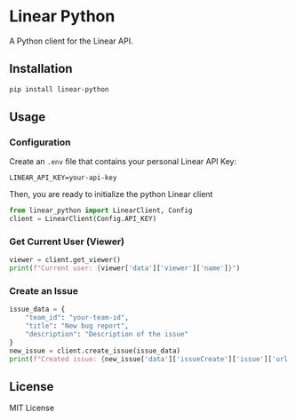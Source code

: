 # Linear Python

A Python client for the Linear API.

## Installation

```bash
pip install linear-python
```

## Usage

### Configuration

Create an `.env` file that contains your personal Linear API Key:

```
LINEAR_API_KEY=your-api-key
```

Then, you are ready to initialize the python Linear client

```python
from linear_python import LinearClient, Config
client = LinearClient(Config.API_KEY)
```

### Get Current User (Viewer)

```python
viewer = client.get_viewer()
print(f"Current user: {viewer['data']['viewer']['name']}")
```

### Create an Issue

```python
issue_data = {
    "team_id": "your-team-id",
    "title": "New bug report",
    "description": "Description of the issue"
}
new_issue = client.create_issue(issue_data)
print(f"Created issue: {new_issue['data']['issueCreate']['issue']['url']}")
```

## License

MIT License
